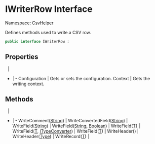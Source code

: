 # IWriterRow Interface

Namespace: [CsvHelper](/api/CsvHelper)

Defines methods used to write a CSV row.

```cs
public interface IWriterRow : 
```

## Properties
&nbsp; | &nbsp;
- | -
Configuration | Gets or sets the configuration.
Context | Gets the writing context.

## Methods
&nbsp; | &nbsp;
- | -
WriteComment([String](https://docs.microsoft.com/en-us/dotnet/api/system.string)) | 
WriteConvertedField([String](https://docs.microsoft.com/en-us/dotnet/api/system.string)) | 
WriteField([String](https://docs.microsoft.com/en-us/dotnet/api/system.string)) | 
WriteField([String](https://docs.microsoft.com/en-us/dotnet/api/system.string), [Boolean](https://docs.microsoft.com/en-us/dotnet/api/system.boolean)) | 
WriteField([T](/api/CsvHelper/T)) | 
WriteField([T](/api/CsvHelper/T), [ITypeConverter](/api/CsvHelper.TypeConversion/ITypeConverter)) | 
WriteField([T](/api/CsvHelper/T)) | 
WriteHeader() | 
WriteHeader([Type](https://docs.microsoft.com/en-us/dotnet/api/system.type)) | 
WriteRecord([T](/api/CsvHelper/T)) | 
